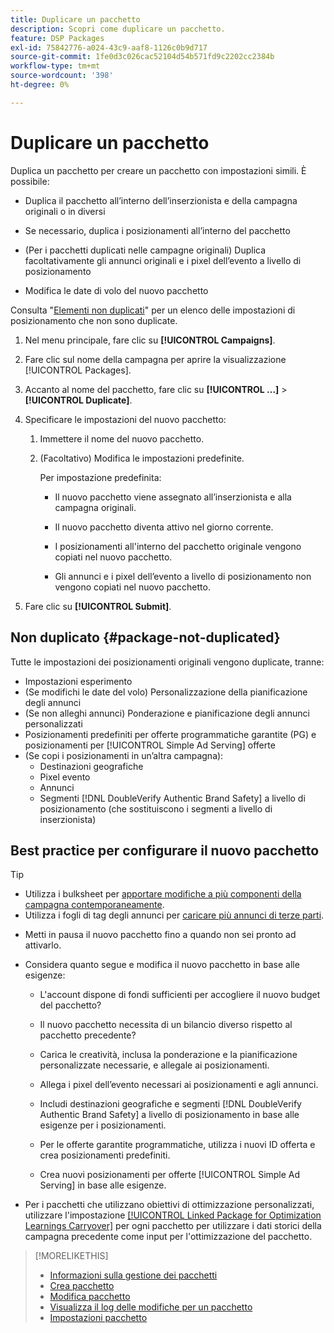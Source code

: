 ```yaml
---
title: Duplicare un pacchetto
description: Scopri come duplicare un pacchetto.
feature: DSP Packages
exl-id: 75842776-a024-43c9-aaf8-1126c0b9d717
source-git-commit: 1fe0d3c026cac52104d54b571fd9c2202cc2384b
workflow-type: tm+mt
source-wordcount: '398'
ht-degree: 0%

---
```


# Duplicare un pacchetto

Duplica un pacchetto per creare un pacchetto con impostazioni simili. È possibile:

* Duplica il pacchetto all’interno dell’inserzionista e della campagna originali o in diversi

* Se necessario, duplica i posizionamenti all’interno del pacchetto

* (Per i pacchetti duplicati nelle campagne originali) Duplica facoltativamente gli annunci originali e i pixel dell’evento a livello di posizionamento

* Modifica le date di volo del nuovo pacchetto

Consulta &quot;[Elementi non duplicati](#package-not-duplicated)&quot; per un elenco delle impostazioni di posizionamento che non sono duplicate.

1. Nel menu principale, fare clic su **[!UICONTROL Campaigns]**.

1. Fare clic sul nome della campagna per aprire la visualizzazione [!UICONTROL Packages].

1. Accanto al nome del pacchetto, fare clic su **[!UICONTROL ...]** > **[!UICONTROL Duplicate]**.

1. Specificare le impostazioni del nuovo pacchetto:

   1. Immettere il nome del nuovo pacchetto.

   1. (Facoltativo) Modifica le impostazioni predefinite.

      Per impostazione predefinita:

      * Il nuovo pacchetto viene assegnato all’inserzionista e alla campagna originali.

      * Il nuovo pacchetto diventa attivo nel giorno corrente.<!-- and the flight continues for NN  days. -->

      * I posizionamenti all&#39;interno del pacchetto originale vengono copiati nel nuovo pacchetto.

      * Gli annunci e i pixel dell’evento a livello di posizionamento non vengono copiati nel nuovo pacchetto.

1. Fare clic su **[!UICONTROL Submit]**.

## Non duplicato {#package-not-duplicated}

Tutte le impostazioni dei posizionamenti originali vengono duplicate, tranne:

* Impostazioni esperimento
* (Se modifichi le date del volo) Personalizzazione della pianificazione degli annunci
* (Se non alleghi annunci) Ponderazione e pianificazione degli annunci personalizzati
* Posizionamenti predefiniti per offerte programmatiche garantite (PG) e posizionamenti per [!UICONTROL Simple Ad Serving] offerte
* (Se copi i posizionamenti in un’altra campagna):
   * Destinazioni geografiche
   * Pixel evento
   * Annunci
   * Segmenti [!DNL DoubleVerify Authentic Brand Safety] a livello di posizionamento (che sostituiscono i segmenti a livello di inserzionista)

## Best practice per configurare il nuovo pacchetto

>[!TIP]
>
>* Utilizza i bulksheet per [apportare modifiche a più componenti della campagna contemporaneamente](/help/dsp/campaign-management/campaign-components-review-edit.md).
>* Utilizza i fogli di tag degli annunci per [caricare più annunci di terze parti](/help/dsp/campaign-management/ads/ad-create-multiple.md).

* Metti in pausa il nuovo pacchetto fino a quando non sei pronto ad attivarlo.

* Considera quanto segue e modifica il nuovo pacchetto in base alle esigenze:

   * L&#39;account dispone di fondi sufficienti per accogliere il nuovo budget del pacchetto?

   * Il nuovo pacchetto necessita di un bilancio diverso rispetto al pacchetto precedente?

   * Carica le creatività, inclusa la ponderazione e la pianificazione personalizzate necessarie, e allegale ai posizionamenti.

   * Allega i pixel dell’evento necessari ai posizionamenti e agli annunci.

   * Includi destinazioni geografiche e segmenti [!DNL DoubleVerify Authentic Brand Safety] a livello di posizionamento in base alle esigenze per i posizionamenti.

   * Per le offerte garantite programmatiche, utilizza i nuovi ID offerta e crea posizionamenti predefiniti.

   * Crea nuovi posizionamenti per offerte [!UICONTROL Simple Ad Serving] in base alle esigenze.

* Per i pacchetti che utilizzano obiettivi di ottimizzazione personalizzati, utilizzare l&#39;impostazione [[!UICONTROL Linked Package for Optimization Learnings Carryover]](/help/dsp/campaign-management/packages/package-settings.md) per ogni pacchetto per utilizzare i dati storici della campagna precedente come input per l&#39;ottimizzazione del pacchetto.

>[!MORELIKETHIS]
>
>* [Informazioni sulla gestione dei pacchetti](package-about.md)
>* [Crea pacchetto](package-create.md)
>* [Modifica pacchetto](package-edit.md)
>* [Visualizza il log delle modifiche per un pacchetto](package-change-log.md)
>* [Impostazioni pacchetto](package-settings.md)
